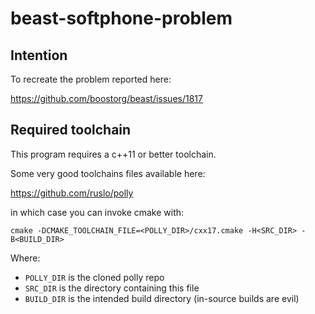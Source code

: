 # beast-softphone-problem

## Intention

To recreate the problem reported here:

https://github.com/boostorg/beast/issues/1817

## Required toolchain

This program requires a c++11 or better toolchain.

Some very good toolchains files available here:

https://github.com/ruslo/polly

in which case you can invoke cmake with:

`cmake -DCMAKE_TOOLCHAIN_FILE=<POLLY_DIR>/cxx17.cmake -H<SRC_DIR> -B<BUILD_DIR>`

Where:

* `POLLY_DIR` is the cloned polly repo
* `SRC_DIR` is the directory containing this file
* `BUILD_DIR` is the intended build directory (in-source builds are evil)
